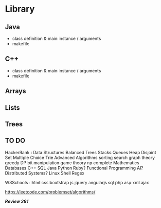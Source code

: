 # Library

## Java
- class definition & main instance / arguments
- makefile

## C++
- class definition & main instance / arguments
- makefile

## Arrays

## Lists

## Trees

## TO DO

HackerRank : 
Data Structures 
	Balanced Trees
	Stacks
	Queues
	Heap
	Disjoint Set
	Multiple Choice
	Trie
	Advanced
Algorithms
	sorting
	search
	graph theory
	greedy
	DP
	bit manipulation
	game theory
	np complete
Mathematics
Databases
C++
SQL
Java
Python
Ruby?
Functional Programming
AI?
Distributed Systems?
Linux Shell
Regex

W3Schools :
html
css
bootstrap
js
jquery
angularjs
sql
php
asp
xml
ajax

https://leetcode.com/problemset/algorithms/

***Review 281***
